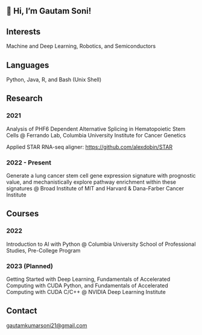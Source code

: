 ## 👋 Hi, I’m Gautam Soni!

## Interests
Machine and Deep Learning, Robotics, and Semiconductors

## Languages
Python, Java, R, and Bash (Unix Shell)

## Research
### 2021
Analysis of PHF6 Dependent Alternative Splicing in Hematopoietic Stem Cells @ Ferrando Lab, Columbia University Institute for Cancer Genetics

Applied STAR RNA-seq aligner: https://github.com/alexdobin/STAR 

### 2022 - Present
Generate a lung cancer stem cell gene expression signature with prognostic value, and mechanistically explore
pathway enrichment within these signatures @ Broad Institute of MIT and Harvard & Dana-Farber Cancer Institute

## Courses
### 2022
Introduction to AI with Python @ Columbia University School of Professional Studies, Pre-College Program
### 2023 (Planned)
Getting Started with Deep Learning, Fundamentals of Accelerated Computing with CUDA Python, and Fundamentals of Accelerated Computing with CUDA C/C++ @ NVIDIA Deep Learning Institute

## Contact 
gautamkumarsoni21@gmail.com
